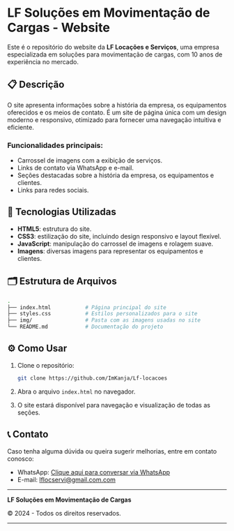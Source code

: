 # LF Soluções em Movimentação de Cargas - Website

Este é o repositório do website da **LF Locações e Serviços**, uma empresa especializada em soluções para movimentação de cargas, com 10 anos de experiência no mercado.

## 📋 Descrição

O site apresenta informações sobre a história da empresa, os equipamentos oferecidos e os meios de contato. É um site de página única com um design moderno e responsivo, otimizado para fornecer uma navegação intuitiva e eficiente.

### Funcionalidades principais:
- Carrossel de imagens com a exibição de serviços.
- Links de contato via WhatsApp e e-mail.
- Seções destacadas sobre a história da empresa, os equipamentos e clientes.
- Links para redes sociais.

## 🚀 Tecnologias Utilizadas

- **HTML5**: estrutura do site.
- **CSS3**: estilização do site, incluindo design responsivo e layout flexível.
- **JavaScript**: manipulação do carrossel de imagens e rolagem suave.
- **Imagens**: diversas imagens para representar os equipamentos e clientes.

## 🗂️ Estrutura de Arquivos

```bash
.
├── index.html           # Página principal do site
├── styles.css           # Estilos personalizados para o site
├── img/                 # Pasta com as imagens usadas no site
└── README.md            # Documentação do projeto
```

## ⚙️ Como Usar

1. Clone o repositório:

   ```bash
   git clone https://github.com/ImKanja/Lf-locacoes
   ```

2. Abra o arquivo `index.html` no navegador.

3. O site estará disponível para navegação e visualização de todas as seções.

## 📞 Contato

Caso tenha alguma dúvida ou queira sugerir melhorias, entre em contato conosco:

- WhatsApp: [Clique aqui para conversar via WhatsApp](https://wa.me/558191447846?text=Olá,%20gostaria%20de%20saber%20mais%20sobre%20os%20serviços!)
- E-mail: [lflocservi@gmail.com.com](mailto:lflocservi@gmail.com.com)

---

**LF Soluções em Movimentação de Cargas**

&copy; 2024 - Todos os direitos reservados.

---